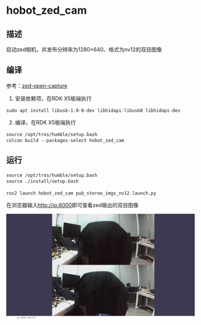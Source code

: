 # hobot_zed_cam

## 描述

启动zed相机，并发布分辨率为1280×640、格式为nv12的双目图像

## 编译

参考：[zed-open-capture](https://github.com/stereolabs/zed-open-capture)

1. 安装依赖项，在RDK X5板端执行

```shell
sudo apt install libusb-1.0-0-dev libhidapi-libusb0 libhidapi-dev
```

2. 编译，在RDK X5板端执行

```shell
source /opt/tros/humble/setup.bash
colcon build --packages-select hobot_zed_cam
```

## 运行

```shell
source /opt/tros/humble/setup.bash
source ./install/setup.bash

ros2 launch hobot_zed_cam pub_stereo_imgs_nv12.launch.py
```

在浏览器输入[http://ip:8000](http://ip:8000)即可查看zed输出的双目图像

![](./doc/zed_stereo.png)

